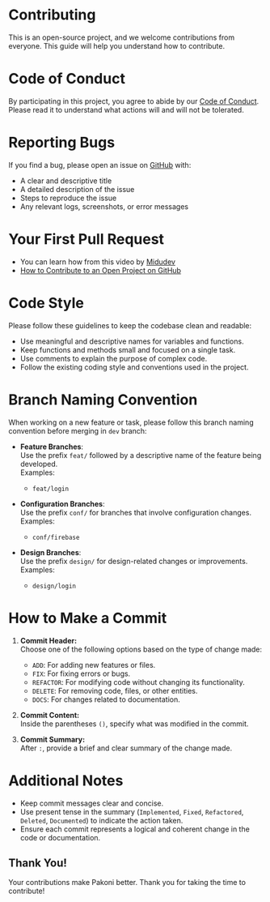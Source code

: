 # Contributing
This is an open-source project, and we welcome contributions from everyone. This guide will help you understand how to contribute.

# Code of Conduct
By participating in this project, you agree to abide by our [Code of Conduct](./CODE_OF_CONDUCT.md). Please read it to understand what actions will and will not be tolerated.

# Reporting Bugs
If you find a bug, please open an issue on [GitHub](https://github.com/0spol/pakoni/issues) with:

- A clear and descriptive title
- A detailed description of the issue
- Steps to reproduce the issue
- Any relevant logs, screenshots, or error messages

# Your First Pull Request
-  You can learn how from this video by [Midudev](https://github.com/midudev)
- [How to Contribute to an Open Project on GitHub](https://www.youtube.com/watch?v=niPExbK8lSw&t=358s)

# Code Style
Please follow these guidelines to keep the codebase clean and readable:

- Use meaningful and descriptive names for variables and functions.
- Keep functions and methods small and focused on a single task.
- Use comments to explain the purpose of complex code.
- Follow the existing coding style and conventions used in the project.

# Branch Naming Convention
When working on a new feature or task, please follow this branch naming convention before merging in `dev` branch:

- **Feature Branches**:  
  Use the prefix `feat/` followed by a descriptive name of the feature being developed.  
  Examples:
    - `feat/login`

- **Configuration Branches**:  
  Use the prefix `conf/` for branches that involve configuration changes.  
  Examples:
    - `conf/firebase`

- **Design Branches**:  
  Use the prefix `design/` for design-related changes or improvements.  
  Examples:
    - `design/login`

# How to Make a Commit

1. **Commit Header:**  
   Choose one of the following options based on the type of change made:

    - `ADD`: For adding new features or files.
    - `FIX`: For fixing errors or bugs.
    - `REFACTOR`: For modifying code without changing its functionality.
    - `DELETE`: For removing code, files, or other entities.
    - `DOCS`: For changes related to documentation.

2. **Commit Content:**  
   Inside the parentheses `()`, specify what was modified in the commit.

3. **Commit Summary:**  
   After `:`, provide a brief and clear summary of the change made.

# Additional Notes

- Keep commit messages clear and concise.
- Use present tense in the summary (`Implemented`, `Fixed`, `Refactored`, `Deleted`, `Documented`) to indicate the action taken.
- Ensure each commit represents a logical and coherent change in the code or documentation.

## Thank You!

Your contributions make Pakoni better. Thank you for taking the time to contribute!